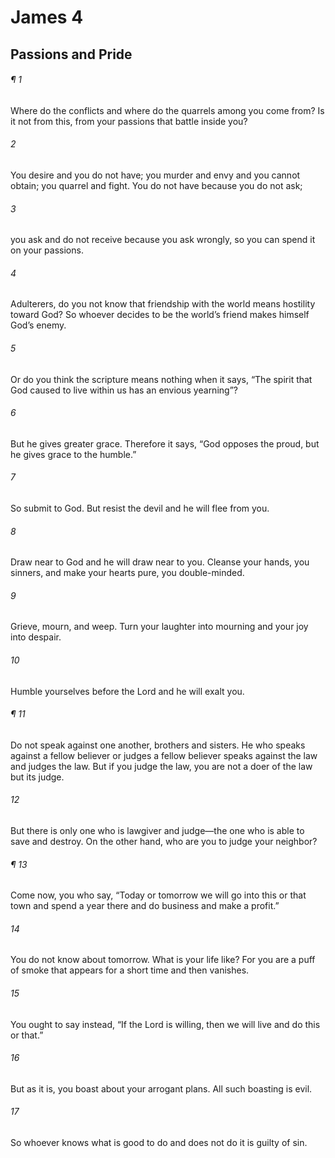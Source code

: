 # James 4
## Passions and Pride
###### ¶ 1
Where do the conflicts and where do the quarrels among you come from? Is it not from this, from your passions that battle inside you?
###### 2
You desire and you do not have; you murder and envy and you cannot obtain; you quarrel and fight. You do not have because you do not ask;
###### 3
you ask and do not receive because you ask wrongly, so you can spend it on your passions.
###### 4
Adulterers, do you not know that friendship with the world means hostility toward God? So whoever decides to be the world’s friend makes himself God’s enemy.
###### 5
Or do you think the scripture means nothing when it says, “The spirit that God caused to live within us has an envious yearning”?
###### 6
But he gives greater grace. Therefore it says, “God opposes the proud, but he gives grace to the humble.”
###### 7
So submit to God. But resist the devil and he will flee from you.
###### 8
Draw near to God and he will draw near to you. Cleanse your hands, you sinners, and make your hearts pure, you double-minded.
###### 9
Grieve, mourn, and weep. Turn your laughter into mourning and your joy into despair.
###### 10
Humble yourselves before the Lord and he will exalt you.
###### ¶ 11
Do not speak against one another, brothers and sisters. He who speaks against a fellow believer or judges a fellow believer speaks against the law and judges the law. But if you judge the law, you are not a doer of the law but its judge.
###### 12
But there is only one who is lawgiver and judge—the one who is able to save and destroy. On the other hand, who are you to judge your neighbor?
###### ¶ 13
Come now, you who say, “Today or tomorrow we will go into this or that town and spend a year there and do business and make a profit.”
###### 14
You do not know about tomorrow. What is your life like? For you are a puff of smoke that appears for a short time and then vanishes.
###### 15
You ought to say instead, “If the Lord is willing, then we will live and do this or that.”
###### 16
But as it is, you boast about your arrogant plans. All such boasting is evil.
###### 17
So whoever knows what is good to do and does not do it is guilty of sin.
